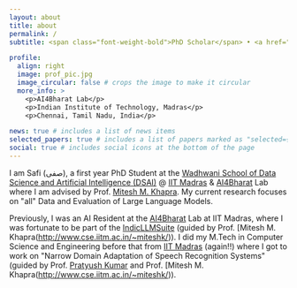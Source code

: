 ```yaml
---
layout: about
title: about
permalink: /
subtitle: <span class="font-weight-bold">PhD Scholar</span> • <a href="https://dsai.iitm.ac.in/" target="_blank">DSAI</a> • <a href="https://ai4bharat.iitm.ac.in/" target="_blank">AI4Bharat</a> • <a href="https://www.iitm.ac.in/" target="_blank">IIT Madras</a>

profile:
  align: right
  image: prof_pic.jpg
  image_circular: false # crops the image to make it circular
  more_info: >
    <p>AI4Bharat Lab</p>
    <p>Indian Institute of Technology, Madras</p>
    <p>Chennai, Tamil Nadu, India</p>

news: true # includes a list of news items
selected_papers: true # includes a list of papers marked as "selected={true}"
social: true # includes social icons at the bottom of the page
---
```


I am Safi (صفی), a first year PhD Student at the [Wadhwani School of Data Science and Artificial Intelligence (DSAI)](https://dsai.iitm.ac.in/) @ [IIT Madras](https://www.iitm.ac.in/) & [AI4Bharat](https://ai4bharat.iitm.ac.in/) Lab where I am advised by Prof. [Mitesh M. Khapra](http://www.cse.iitm.ac.in/~miteshk/). My current research focuses on "all" Data and Evaluation of Large Language Models. 

Previously, I was an AI Resident at the [AI4Bharat](https://ai4bharat.iitm.ac.in/) Lab at IIT Madras, where I was fortunate to be part of the [IndicLLMSuite](https://github.com/AI4Bharat/IndicLLMSuite) (guided by Prof. [Mitesh M. Khapra(http://www.cse.iitm.ac.in/~miteshk/)). I did my M.Tech in Computer Science and Engineering before that from [IIT Madras](https://www.iitm.ac.in/) (again!!) where I got to work on "Narrow Domain Adaptation of Speech Recognition Systems" (guided by Prof. [Pratyush Kumar](https://in.linkedin.com/in/pratyush-kumar-8844a8a3) and Prof. [Mitesh M. Khapra(http://www.cse.iitm.ac.in/~miteshk/)). 
